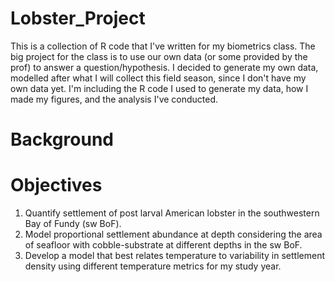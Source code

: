 # Lobster_Project
This is a collection of R code that I've written for my biometrics class. 
The big project for the class is to use our own data (or some provided by the prof) to answer a question/hypothesis.
I decided to generate my own data, modelled after what I will collect this field season, since I don't have my own data yet.
I'm including the R code I used to generate my data, how I made my figures, and the analysis I've conducted.

# Background


# Objectives
1. Quantify settlement of post larval American lobster in the southwestern Bay of Fundy (sw BoF).
2. Model proportional settlement abundance at depth considering the area of seafloor with cobble-substrate at different depths in the sw BoF.
3. Develop a model that best relates temperature to variability in settlement density using different temperature metrics for my study year.
